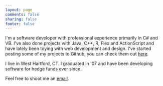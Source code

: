 ```yaml
---
layout: page
comments: false
sharing: false
footer: false
---
```


I'm a software developer with professional experience primarily in C# and VB.  I've also done projects with Java, C++, R, Flex and ActionScript and have lately been toying with web development and design.  I've started posting some of my projects to Github, you can check them out [here](https://github.com/kwangbkim).

I live in West Hartford, CT.  I graduated in '07 and have been developing software for hedge funds ever since.

Feel free to shoot me an [email](mailto:me@kwangbkim.com).